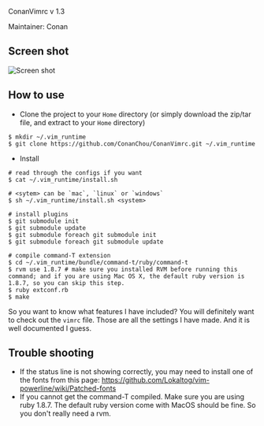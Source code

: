ConanVimrc v 1.3

Maintainer: Conan

## Screen shot

![Screen shot](https://xiil8w.blu.livefilestore.com/y1psxjrQXZ6JdWymbitNvNXBvPH8A44bGZUv48xy51LULFtXnw8nDGx8FMgupx3sVmlAOCOieqfBtKs8zPgrysve5qKJmNJ3r2F/ConanVimrc.png?psid=1)

## How to use

- Clone the project to your `Home` directory (or simply download the zip/tar file, and extract to your `Home` directory)

```
$ mkdir ~/.vim_runtime
$ git clone https://github.com/ConanChou/ConanVimrc.git ~/.vim_runtime
```

- Install

```
# read through the configs if you want
$ cat ~/.vim_runtime/install.sh

# <sytem> can be `mac`, `linux` or `windows`
$ sh ~/.vim_runtime/install.sh <system>

# install plugins
$ git submodule init
$ git submodule update
$ git submodule foreach git submodule init
$ git submodule foreach git submodule update

# compile command-T extension
$ cd ~/.vim_runtime/bundle/command-t/ruby/command-t
$ rvm use 1.8.7 # make sure you installed RVM before running this command; and if you are using Mac OS X, the default ruby version is 1.8.7, so you can skip this step.
$ ruby extconf.rb
$ make
```

So you want to know what features I have included? You will definitely want to check out the `vimrc` file. Those are all the settings I have made. And it is well documented I guess. 

## Trouble shooting 

- If the status line is not showing correctly, you may need to install one of the fonts from this page: <https://github.com/Lokaltog/vim-powerline/wiki/Patched-fonts>
- If you cannot get the command-T compiled. Make sure you are using ruby 1.8.7. The default ruby version come with MacOS should be fine. So you don't really need a rvm.
